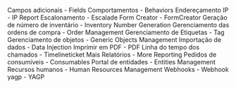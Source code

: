 Campos adicionais - Fields
Comportamentos - Behaviors
Endereçamento IP - IP Report
Escalonamento - Escalade
Form Creator - FormCreator
Geração de número de inventário - Inventory Number Generation
Gerenciamento das ordens de compra - Order Management
Gerenciamento de Etiquetas - Tag
Gerenciamento de objetos - Generic Objects Management
Importação de dados - Data Injection
Imprimir em PDF - PDF
Linha do tempo dos chamados - Timelineticket
Mais Relatórios - More Reporting
Pedidos de consumíveis - Consumables
Portal de entidades - Entities Management
Recursos humanos - Human Resources Management
Webhooks - Webhook
yagp - YAGP
